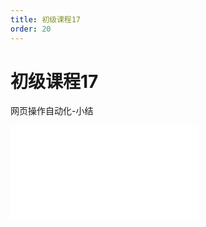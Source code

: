 ```yaml
---
title: 初级课程17
order: 20
---
```

# 初级课程17

  网页操作自动化-小结

<iframe class="w-full aspect-video" src="//player.bilibili.com/player.html?isOutside=true&aid=114392964338182&bvid=BV1haLgzKEXo&cid=29589439537&p=1" scrolling="no" border="0" frameborder="no" framespacing="0" allowfullscreen="true"></iframe>
